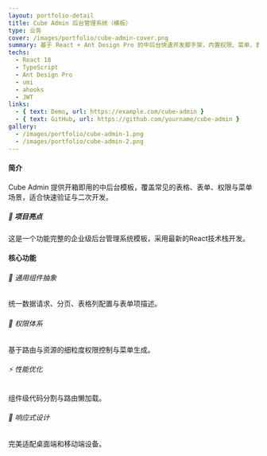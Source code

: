 ```yaml
---
layout: portfolio-detail
title: Cube Admin 后台管理系统（模板）
type: 业务
cover: /images/portfolio/cube-admin-cover.png
summary: 基于 React + Ant Design Pro 的中后台快速开发脚手架，内置权限、菜单、表格、表单示例。
techs:
  - React 18
  - TypeScript
  - Ant Design Pro
  - umi
  - ahooks
  - JWT
links:
  - { text: Demo, url: https://example.com/cube-admin }
  - { text: GitHub, url: https://github.com/yourname/cube-admin }
gallery:
  - /images/portfolio/cube-admin-1.png
  - /images/portfolio/cube-admin-2.png
---
```


#### 简介
Cube Admin 提供开箱即用的中后台模板，覆盖常见的表格、表单、权限与菜单场景，适合快速验证与二次开发。

<div class="alert alert-success">
  <h5>🚀 项目亮点</h5>
  <p>这是一个功能完整的企业级后台管理系统模板，采用最新的React技术栈开发。</p>
</div>

#### 核心功能
<div class="row">
  <div class="col-md-6">
    <div class="card">
      <div class="card-body">
        <h6 class="card-title">🔧 通用组件抽象</h6>
        <p class="card-text">统一数据请求、分页、表格列配置与表单项描述。</p>
      </div>
    </div>
  </div>
  <div class="col-md-6">
    <div class="card">
      <div class="card-body">
        <h6 class="card-title">🔐 权限体系</h6>
        <p class="card-text">基于路由与资源的细粒度权限控制与菜单生成。</p>
      </div>
    </div>
  </div>
</div>

<div class="row mt-3">
  <div class="col-md-6">
    <div class="card">
      <div class="card-body">
        <h6 class="card-title">⚡ 性能优化</h6>
        <p class="card-text">组件级代码分割与路由懒加载。</p>
      </div>
    </div>
  </div>
  <div class="col-md-6">
    <div class="card">
      <div class="card-body">
        <h6 class="card-title">📱 响应式设计</h6>
        <p class="card-text">完美适配桌面端和移动端设备。</p>
      </div>
    </div>
  </div>
</div>


